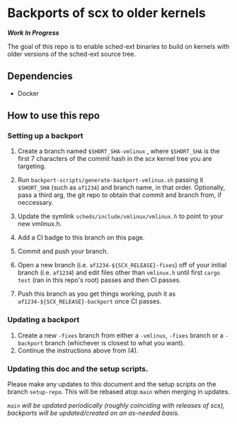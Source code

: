 # Backports of scx to older kernels

***Work In Progress***

The goal of this repo is to enable sched-ext binaries to build 
on kernels with older versions of the sched-ext source tree.

## Dependencies
* Docker

## How to use this repo

### Setting up a backport

1) Create a branch named `$SHORT_SHA-vmlinux` , where `$SHORT_SHA` is the first 7 characters of the commit hash in the scx kernel tree you are targeting.

2) Run `backport-scripts/generate-backport-vmlinux.sh` passing it `$SHORT_SHA` (such as `af1234`) and branch name, in that order. Optionally, pass a third
arg, the git repo to obtain that commit and branch from, if neccessary.

3) Update the symlink `scheds/include/vmlinux/vmlinux.h` to point to your new vmlinux.h.

4) Add a CI badge to this branch on this page.

5) Commit and push your branch.

6) Open a new branch (i.e. `af1234-${SCX_RELEASE}-fixes`) off of your initial branch (i.e. `af1234`)
and edit files other than `vmlinux.h` until first `cargo test` (ran in this repo's root) passes and then CI passes.

7) Push this branch as you get things working, push it as `af1234-${SCX_RELEASE}-backport` once CI passes.

### Updating a backport

1) Create a new `-fixes` branch from either a `-vmlinux`, `-fixes` branch or a `-backport` branch (whichever is closest to what you want).
2) Continue the instructions above from (4).

### Updating this doc and the setup scripts.

Please make any updates to this document and the setup scripts on the branch `setup-repo`. This will be rebased atop `main` when merging in updates.

*`main` will be updated periodically (roughly coinciding with releases of scx), backports will be updated/created on an as-needed basis.*
